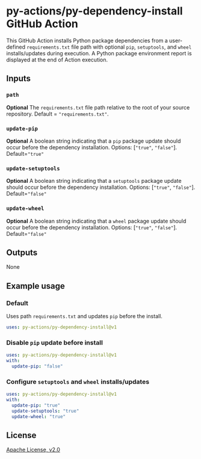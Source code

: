 # py-actions/py-dependency-install GitHub Action

This GitHub Action installs Python package dependencies from a user-defined `requirements.txt` file path with optional `pip`, `setuptools`, and `wheel` installs/updates during execution.  A Python package environment report is displayed at the end of Action execution.

## Inputs

### `path`

**Optional** The `requirements.txt` file path relative to the root of your source repository. Default = `"requirements.txt"`.

### `update-pip`

**Optional** A boolean string indicating that a `pip` package update should occur before the dependency installation. Options: [`"true"`, `"false"`].  Default=`"true"`

### `update-setuptools`

**Optional** A boolean string indicating that a `setuptools` package update should occur before the dependency installation. Options: [`"true"`, `"false"`].  Default=`"false"`

### `update-wheel`

**Optional** A boolean string indicating that a `wheel` package update should occur before the dependency installation. Options: [`"true"`, `"false"`].  Default=`"false"`

## Outputs

None

## Example usage

### Default

Uses path `requirements.txt` and updates `pip` before the install.

```yaml
uses: py-actions/py-dependency-install@v1
```

### Disable `pip` update before install

```yaml
uses: py-actions/py-dependency-install@v1
with:
  update-pip: "false"
```

### Configure `setuptools` and `wheel` installs/updates

```yaml
uses: py-actions/py-dependency-install@v1
with:
  update-pip: "true"
  update-setuptools: "true"
  update-wheel: "true"
```

## License

[Apache License, v2.0](LICENSE)
